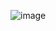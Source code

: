 ![image](https://user-images.githubusercontent.com/69133619/190881840-f93633cc-4b11-47b8-a81e-414f6d636b92.png)
